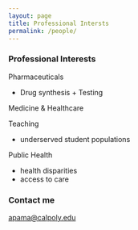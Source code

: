```yaml
---
layout: page
title: Professional Intersts
permalink: /people/
---
```


### Professional Interests

Pharmaceuticals
* Drug synthesis + Testing

Medicine & Healthcare

Teaching
* underserved student populations

Public Health
* health disparities 
* access to care


### Contact me

[apama@calpoly.edu](mailto:apama@calpoly.edu)
 

